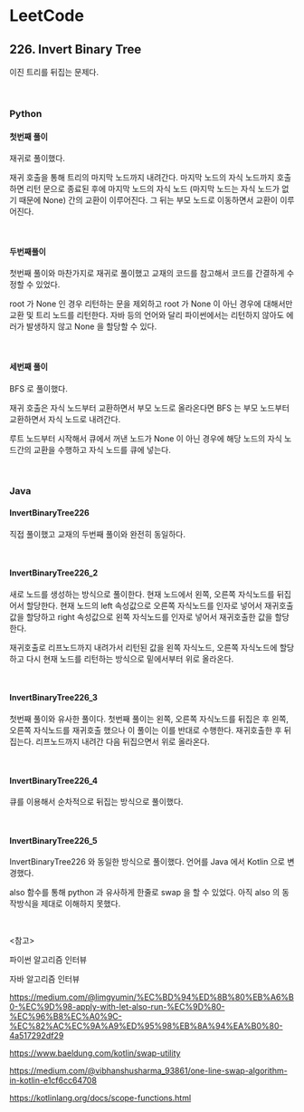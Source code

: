 # LeetCode

## 226. Invert Binary Tree

이진 트리를 뒤집는 문제다.

<br>

### Python

#### 첫번째 풀이

재귀로 풀이했다. 

재귀 호출을 통해 트리의 마지막 노드까지 내려간다. 마지막 노드의 자식 노드까지 호출하면 리턴 문으로 종료된 후에 마지막 노드의 자식 노드 (마지막 노드는 자식 노드가 없기 때문에 None) 간의 교환이 이루어진다. 그 뒤는 부모 노드로 이동하면서 교환이 이루어진다.

<br>

#### 두번째풀이

첫번째 풀이와 마찬가지로 재귀로 풀이했고 교재의 코드를 참고해서 코드를 간결하게 수정할 수 있었다.

root 가 None 인 경우 리턴하는 문을 제외하고 root 가 None 이 아닌 경우에 대해서만 교환 및 트리 노드를 리턴한다. 자바 등의 언어와 달리 파이썬에서는 리턴하지 않아도 에러가 발생하지 않고 None 을 할당할 수 있다.

<br>

#### 세번째 풀이

BFS 로 풀이했다.

재귀 호출은 자식 노드부터 교환하면서 부모 노드로 올라온다면 BFS 는 부모 노드부터 교환하면서 자식 노드로 내려간다.

루트 노드부터 시작해서 큐에서 꺼낸 노드가 None 이 아닌 경우에 해당 노드의 자식 노드간의 교환을 수행하고 자식 노드를 큐에 넣는다.

<br>

### Java

#### InvertBinaryTree226

직접 풀이했고 교재의 두번째 풀이와 완전히 동일하다.

<br>

#### InvertBinaryTree226_2

새로 노드를 생성하는 방식으로 풀이한다. 현재 노드에서 왼쪽, 오른쪽 자식노드를 뒤집어서 할당한다. 현재 노드의 left 속성값으로 오른쪽 자식노드를 인자로 넣어서 재귀호출 값을 할당하고 right 속성값으로 왼쪽 자식노드를 인자로 넣어서 재귀호출한 값을 할당한다.

재귀호출로 리프노드까지 내려가서 리턴된 값을 왼쪽 자식노드, 오른쪽 자식노드에 할당하고 다시 현재 노드를 리턴하는 방식으로 밑에서부터 위로 올라온다.

<br>

#### InvertBinaryTree226_3

첫번째 풀이와 유사한 풀이다. 첫번째 풀이는 왼쪽, 오른쪽 자식노드를 뒤집은 후 왼쪽, 오른쪽 자식노드를 재귀호출 했으나 이 풀이는 이를 반대로 수행한다. 재귀호출한 후 뒤집는다. 리프노드까지 내려간 다음 뒤집으면서 위로 올라온다.

<br>

#### InvertBinaryTree226_4

큐를 이용해서 순차적으로 뒤집는 방식으로 풀이했다.

<br>

#### InvertBinaryTree226_5

InvertBinaryTree226 와 동일한 방식으로 풀이했다. 언어를 Java 에서 Kotlin 으로 변경했다.

also 함수를 통해 python 과 유사하게 한줄로 swap 을 할 수 있었다. 아직 also 의 동작방식을 제대로 이해하지 못했다.

<br>

<참고>

파이썬 알고리즘 인터뷰

자바 알고리즘 인터뷰

https://medium.com/@limgyumin/%EC%BD%94%ED%8B%80%EB%A6%B0-%EC%9D%98-apply-with-let-also-run-%EC%9D%80-%EC%96%B8%EC%A0%9C-%EC%82%AC%EC%9A%A9%ED%95%98%EB%8A%94%EA%B0%80-4a517292df29

https://www.baeldung.com/kotlin/swap-utility

https://medium.com/@vibhanshusharma_93861/one-line-swap-algorithm-in-kotlin-e1cf6cc64708

https://kotlinlang.org/docs/scope-functions.html

